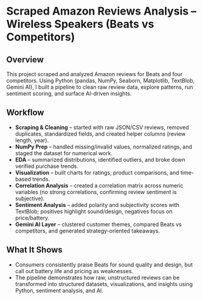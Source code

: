 # Scraped Amazon Reviews Analysis – Wireless Speakers (Beats vs Competitors)  

## Overview  
This project scraped and analyzed Amazon reviews for Beats and four competitors. Using Python (pandas, NumPy, Seaborn, Matplotlib, TextBlob, Gemini AI), I built a pipeline to clean raw review data, explore patterns, run sentiment scoring, and surface AI-driven insights.  

## Workflow  
- **Scraping & Cleaning** – started with raw JSON/CSV reviews, removed duplicates, standardized fields, and created helper columns (review length, year).  
- **NumPy Prep** – handled missing/invalid values, normalized ratings, and staged the dataset for numerical work.  
- **EDA** – summarized distributions, identified outliers, and broke down verified purchase trends.  
- **Visualization** – built charts for ratings, product comparisons, and time-based trends.  
- **Correlation Analysis** – created a correlation matrix across numeric variables (no strong correlations, confirming review sentiment is subjective).  
- **Sentiment Analysis** – added polarity and subjectivity scores with TextBlob; positives highlight sound/design, negatives focus on price/battery.  
- **Gemini AI Layer** – clustered customer themes, compared Beats vs competitors, and generated strategy-oriented takeaways.  

## What It Shows  
- Consumers consistently praise Beats for sound quality and design, but call out battery life and pricing as weaknesses.  
- The pipeline demonstrates how raw, unstructured reviews can be transformed into structured datasets, visualizations, and insights using Python, sentiment analysis, and AI. 
